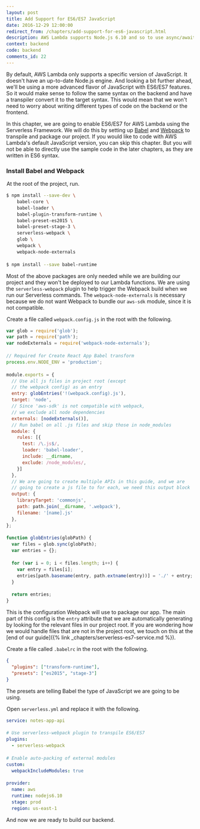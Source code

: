 ```yaml
---
layout: post
title: Add Support for ES6/ES7 JavaScript
date: 2016-12-29 12:00:00
redirect_from: /chapters/add-support-for-es6-javascript.html
description: AWS Lambda supports Node.js 6.10 and so to use async/await and other ES6/ES7 features in our Serverless Framework project we need to use Babel and Webpack to transpile our code. We can do this by adding the serverless-webpack plugin to our project and setting it up to automatically transpile our handler functions.
context: backend
code: backend
comments_id: 22
---
```


By default, AWS Lambda only supports a specific version of JavaScript. It doesn't have an up-to-date Node.js engine. And looking a bit further ahead, we'll be using a more advanced flavor of JavaScript with ES6/ES7 features. So it would make sense to follow the same syntax on the backend and have a transpiler convert it to the target syntax. This would mean that we won't need to worry about writing different types of code on the backend or the frontend.

In this chapter, we are going to enable ES6/ES7 for AWS Lambda using the Serverless Framework. We will do this by setting up [Babel](https://babeljs.io) and [Webpack](https://webpack.github.io) to transpile and package our project. If you would like to code with AWS Lambda's default JavaScript version, you can skip this chapter. But you will not be able to directly use the sample code in the later chapters, as they are written in ES6 syntax.

### Install Babel and Webpack

<img class="code-marker" src="/assets/s.png" />At the root of the project, run.

``` bash
$ npm install --save-dev \
    babel-core \
    babel-loader \
    babel-plugin-transform-runtime \
    babel-preset-es2015 \
    babel-preset-stage-3 \
    serverless-webpack \
    glob \
    webpack \
    webpack-node-externals

$ npm install --save babel-runtime
```

Most of the above packages are only needed while we are building our project and they won't be deployed to our Lambda functions. We are using the `serverless-webpack` plugin to help trigger the Webpack build when we run our Serverless commands. The `webpack-node-externals` is necessary because we do not want Webpack to bundle our `aws-sdk` module, since it is not compatible.

<img class="code-marker" src="/assets/s.png" />Create a file called `webpack.config.js` in the root with the following.

``` javascript
var glob = require('glob');
var path = require('path');
var nodeExternals = require('webpack-node-externals');

// Required for Create React App Babel transform
process.env.NODE_ENV = 'production';

module.exports = {
  // Use all js files in project root (except
  // the webpack config) as an entry
  entry: globEntries('!(webpack.config).js'),
  target: 'node',
  // Since 'aws-sdk' is not compatible with webpack,
  // we exclude all node dependencies
  externals: [nodeExternals()],
  // Run babel on all .js files and skip those in node_modules
  module: {
    rules: [{
      test: /\.js$/,
      loader: 'babel-loader',
      include: __dirname,
      exclude: /node_modules/,
    }]
  },
  // We are going to create multiple APIs in this guide, and we are 
  // going to create a js file to for each, we need this output block
  output: {
    libraryTarget: 'commonjs',
    path: path.join(__dirname, '.webpack'),
    filename: '[name].js'
  },
};

function globEntries(globPath) {
  var files = glob.sync(globPath);
  var entries = {};

  for (var i = 0; i < files.length; i++) {
    var entry = files[i];
    entries[path.basename(entry, path.extname(entry))] = './' + entry;
  }

  return entries;
}
```

This is the configuration Webpack will use to package our app. The main part of this config is the `entry` attribute that we are automatically generating by looking for the relevant files in our project root. If you are wondering how we would handle files that are not in the project root, we touch on this at the [end of our guide]({% link _chapters/serverless-es7-service.md %}).

<img class="code-marker" src="/assets/s.png" />Create a file called `.babelrc` in the root with the following.

``` json
{
  "plugins": ["transform-runtime"],
  "presets": ["es2015", "stage-3"]
}
```

The presets are telling Babel the type of JavaScript we are going to be using.

<img class="code-marker" src="/assets/s.png" />Open `serverless.yml` and replace it with the following.

``` yaml
service: notes-app-api

# Use serverless-webpack plugin to transpile ES6/ES7
plugins:
  - serverless-webpack

# Enable auto-packing of external modules
custom:
  webpackIncludeModules: true

provider:
  name: aws
  runtime: nodejs6.10
  stage: prod
  region: us-east-1
```

And now we are ready to build our backend.
